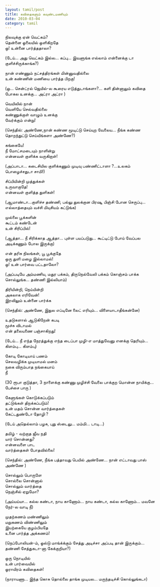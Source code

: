 ```yaml
---
layout: tamil/post
title: கவிதைகளும் கவுண்டமணியும்
date: 2010-03-04
category: tamil
---
```


நிலவுக்கு ஏன் வெட்கம்? <br/>
தென்னை ஓலையில் ஒளிகிறதே <br/>
ஒ! உன்னை பார்த்ததாலா?

(டேய்... அது வெட்கம் இல்ல... கப்பு... இவளுங்க எல்லாம் என்னைக்கு டா குளிச்சிருக்காங்க?)

நான் எண்ணும் நட்சத்திரங்கள் மின்னுவதில்லை <br/>
உன் கண்ணின் மணியை பார்த்த பிறகு!

(ஒ... சென்ட்ரல் ஜெயில்-ல கூரைய எடுத்துடாங்களா?... களி தின்னாலும் கவிதை போகல உனக்கு... அட்ரா அட்ரா )

வெயிலில் நான் <br/>
வெளியே செல்வதில்லை <br/>
கண்ணுக்குள் வாழும் உனக்கு <br/>
வேர்க்கும் என்று!

(செந்தில்: அண்ணே,நான் கண்ண மூடிட்டு செய்யுற வேலைய... நீங்க கண்ண தொறந்துட்டு செய்வீங்களா அண்ணே?)

கங்கையே! <br/>
நீ மோட்சமடையும் நாளின்று <br/>
என்னவள் குளிக்க வருகிறாள்!

(அப்பாடா... கடைசியில குளிக்கணும் முடிவு பண்ணிட்டாளா ?...உலகம் பொழைச்சதுடா சாமி!)

சிப்பியின்றி முத்துக்கள் <br/>
உருவாகுதே! <br/>
என்னவள் குளித்த துளிகள்!

(ஆமாண்டா...குளிச்ச தண்ணி, பல்லு துலக்குன பிரஷு, பிஞ்சி போன செருப்பு... எல்லாத்தையும் வச்சி மியுசியம் கட்டுங்க)

முல்லை பூக்களின் <br/>
கூட்டம் கண்டேன் <br/>
உன் சிரிப்பில்!

(ஆத்தா... நீ சிரிக்காத ஆத்தா... புள்ள பயப்படுது... கூட்டிட்டு போய் வேப்பல அடிக்கணும் போல இருக்கு)

என் தரிசு நிலங்கள், பூ பூக்குதே <br/>
ஒரு துளி மழை இல்லாமல்! <br/>
ஒ! உன் பார்வை பட்டதாலோ?

(அப்படியே அம்மணிய, மதுர பக்கம், திருநெல்வேலி பக்கம் கொஞ்சம் பாக்க சொல்லுங்க... தண்ணி இல்லியாம்)

திரியின்றி, நெய்யின்றி <br/>
அகலாக எரிவேன்! <br/>
இரவிலும் உன்னை பார்க்க

(செந்தில்: அண்ணே, இதுல எப்டினே லைட் எரியும்... விளையாடாதீங்கன்னே)

உதடுகளால் ஆடுகிறேன் கபடி <br/>
மூச்சு விடாமல் <br/>
என் தலையணை பஞ்சாகிறது!

(டேய்... நீ எந்த நேரத்துக்கு எந்த டைப்பா முழி-எ மாத்துவேனு எனக்கு தெரியும்... கிளம்பு... கிளம்பு)

கோடி கோடியாய் பணம் <br/>
செலவழிக்க முடியாமல் மனம் <br/>
நகை விரும்பாத நங்கையாய் <br/>
நீ

(30 ரூபா குடுத்தா, 3 நாளைக்கு கண்ணு முழிச்சி வேலை பாக்குற மொன்ன நாயிக்கு... பேச்சை பாரு )

கேளுங்கள் கொடுக்கப்படும் <br/>
தட்டுங்கள் திறக்கப்படும்! <br/>
உன் மதம் சொன்ன வார்த்தைகள் <br/>
கேட்டதுண்டோ தோழி ?

(டேய் அதெல்லாம் பழசு, புது ஸ்டைலு... மம்மி... டாடி...)

தமிழ் - வற்றாத ஜீவ நதி <br/>
யார் சொன்னது? <br/>
என்னவளை பாட <br/>
வார்த்தைகள் போதவில்லை!

(செந்தில்: அண்ணே, நீங்க பத்தாவது பெயில் அண்ணே... நான் எட்டாவது பாஸ் அண்ணே )

சொல்லும் பொருளே <br/>
சொல்லை சொன்னால் <br/>
சொல்லும் வார்த்தை <br/>
நெஞ்சில் ஏறுமோ?

(அய்யய்யா... கல்ல கண்டா, நாய காணோம்... நாய கண்டா, கல்ல காணோம்... மவனே நேர்-ல வாடி நீ)

முதற்கணம் மண்ணிலும் <br/>
மறுகணம் விண்ணிலும் <br/>
இயற்கையே குழம்பியதே <br/>
உனை பார்த்த அக்கணம்!

(நெப்போலியன்-ம், ஓல்டு மாங்க்க்கும் சேத்து அடிச்சா அப்படி தான் இருக்கும்... தண்ணி சேத்துகடா-னா கேக்குறியா?)

ஒரு நொடியில் <br/>
உன் பார்வையில் <br/>
ஓராயிரம் கவிதைகள்!

(நாராயணா... இந்த கொசு தொல்லை தாங்க முடியல... மருந்தடிச்சி கொல்லுங்கடா)
